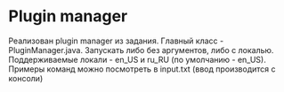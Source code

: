 # Plugin manager

Реализован plugin manager из задания. Главный класс - PluginManager.java. Запускать либо без аргументов, либо с локалью. Поддерживаемые локали - en_US и ru_RU (по умолчанию - en_US). Примеры команд можно посмотреть в input.txt (ввод производится с консоли)